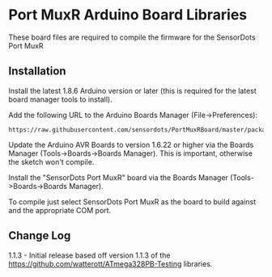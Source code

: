 # Port MuxR Arduino Board Libraries

These board files are required to compile the firmware for the SensorDots Port MuxR

## Installation

Install the latest 1.8.6 Arduino version or later (this is required for the latest board manager tools to install).

Add the following URL to the Arduino Boards Manager (File->Preferences):

	https://raw.githubusercontent.com/sensordots/PortMuxRBoard/master/package_m328pb_index.json

Update the Arduino AVR Boards to version 1.6.22 or higher via the Boards Manager (Tools->Boards->Boards Manager). This is important, otherwise the sketch won't compile.

Install the "SensorDots Port MuxR" board via the Boards Manager (Tools->Boards->Boards Manager).

To compile just select SensorDots Port MuxR as the board to build against and the appropriate COM port.

## Change Log

1.1.3 - Initial release based off version 1.1.3 of the https://github.com/watterott/ATmega328PB-Testing libraries.
